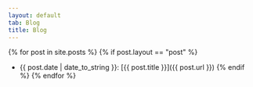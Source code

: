 ```yaml
---
layout: default
tab: Blog
title: Blog
---
```


{% for post in site.posts %}
{% if post.layout == "post" %}
* {{ post.date | date_to_string }}: [{{ post.title }}]({{ post.url }})
{% endif %}
{% endfor %}
